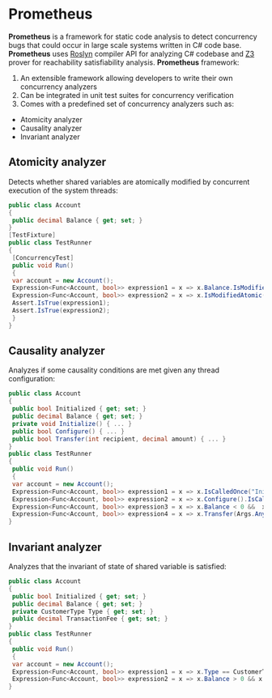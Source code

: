 # Prometheus

**Prometheus** is a framework for static code analysis to detect concurrency bugs that could occur in large scale systems written in C# code base.
**Prometheus** uses [Roslyn](http://github.com) compiler API for analyzing C# codebase and [Z3](http://github.com) prover for reachability satisfiability analysis.
**Prometheus** framework: 
1. An extensible framework allowing developers to write their own concurrency analyzers
2. Can be integrated in unit test suites for concurrency verification
3. Comes with a predefined set of concurrency analyzers such as:
 * Atomicity analyzer
 * Causality analyzer
 * Invariant analyzer
 
## Atomicity analyzer
Detects whether shared variables are atomically modified by concurrent execution of the system threads:

```csharp
public class Account
{
 public decimal Balance { get; set; }
}
[TestFixture]
public class TestRunner
{
 [ConcurrencyTest]
 public void Run()
 {
 var account = new Account();
 Expression<Func<Account, bool>> expression1 = x => x.Balance.IsModifiedAtomic();
 Expression<Func<Account, bool>> expression2 = x => x.IsModifiedAtomic("id");
 Assert.IsTrue(expression1);
 Assert.IsTrue(expression2);
 }
}
```

## Causality analyzer
Analyzes if some causality conditions are met given any thread configuration:

```csharp
public class Account
{
 public bool Initialized { get; set; }
 public decimal Balance { get; set; }
 private void Initialize() { ... }
 public bool Configure() { ... }
 public bool Transfer(int recipient, decimal amount) { ... }
}
public class TestRunner
{
 public void Run()
 {
 var account = new Account();
 Expression<Func<Account, bool>> expression1 = x => x.IsCalledOnce("Initialize");
 Expression<Func<Account, bool>> expression2 = x => x.Configure().IsCalledOnce();
 Expression<Func<Account, bool>> expression3 = x => x.Balance < 0 &&  x.Transfer(Args.Any<int>(), Args.Any<decimal>()).IsNotCalled();
 Expression<Func<Account, bool>> expression4 = x => x.Transfer(Args.Any<int>(), Args.Any<decimal>()).IsNotCalledBefore(x => x.Initialized);
}
```

## Invariant analyzer
Analyzes that the invariant of state of shared variable is satisfied:

```csharp
public class Account
{
 public bool Initialized { get; set; }
 public decimal Balance { get; set; }
 private CustomerType Type { get; set; }
 public decimal TransactionFee { get; set; }
}
public class TestRunner
{
 public void Run()
 {
 var account = new Account();
 Expression<Func<Account, bool>> expression1 = x => x.Type == CustomerType.VIP && x.TransactionFee > 20;
 Expression<Func<Account, bool>> expression2 = x => x.Balance > 0 && x.Initialized;
}
```
